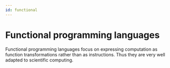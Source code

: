 ```yaml
---
id: functional
---
```


# Functional programming languages

Functional programming languages focus on expressing computation as function transformations rather than as instructions.  Thus they are very well adapted to scientific computing.